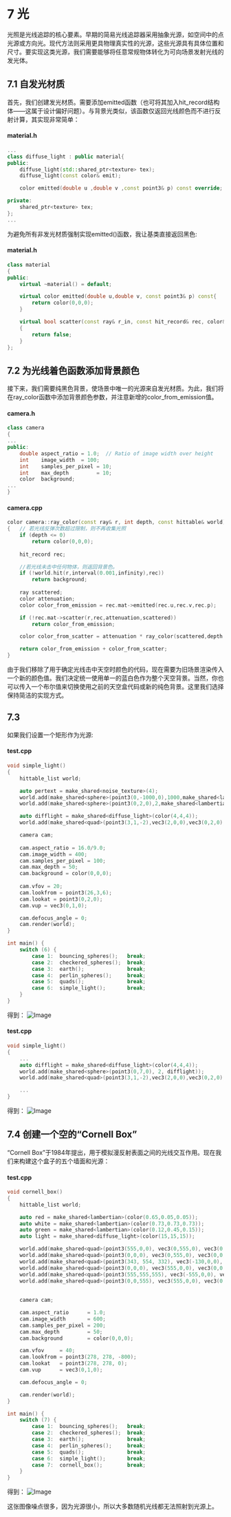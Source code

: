# 7 光
光照是光线追踪的核心要素。早期的简易光线追踪器采用抽象光源，如空间中的点光源或方向光。现代方法则采用更具物理真实性的光源，这些光源具有具体位置和尺寸。要实现这类光源，我们需要能够将任意常规物体转化为可向场景发射光线的发光体。

## 7.1 自发光材质
首先，我们创建发光材质。需要添加emitted函数（也可将其加入hit_record结构体——这属于设计偏好问题）。与背景光类似，该函数仅返回光线颜色而不进行反射计算，其实现非常简单：
#### material.h
```c++ {highlight=[] .line-numbers}
...
class diffuse_light : public material{
public:
    diffuse_light(std::shared_ptr<texture> tex);
    diffuse_light(const color& emit);

    color emitted(double u ,double v ,const point3& p) const override;

private:
    shared_ptr<texture> tex;
};
...
```
为避免所有非发光材质强制实现emitted()函数，我让基类直接返回黑色:
#### material.h
```c++ {highlight=[6-8] .line-numbers}
class material
{
public:
    virtual ~material() = default;

    virtual color emitted(double u,double v, const point3& p) const{
        return color(0,0,0);
    }

    virtual bool scatter(const ray& r_in, const hit_record& rec, color& attenuation,ray& scattered) const
    {
        return false;
    }
};
```

## 7.2 为光线着色函数添加背景颜色
接下来，我们需要纯黑色背景，使场景中唯一的光源来自发光材质。为此，我们将在ray_color函数中添加背景颜色参数，并注意新增的color_from_emission值。
#### camera.h
```c++ {highlight=[9] .line-numbers}
class camera
{
...
public:
    double aspect_ratio = 1.0;  // Ratio of image width over height
    int    image_width  = 100;
    int    samples_per_pixel = 10;
    int    max_depth         = 10;
    color  background;
...
}
```
#### camera.cpp
```c++ {highlight=[9-21] .line-numbers}
color camera::ray_color(const ray& r, int depth, const hittable& world) const
{   // 若光线反弹次数超过限制，则不再收集光照
    if (depth <= 0)
        return color(0,0,0);
    
    hit_record rec;

    //若光线未击中任何物体，则返回背景色。
    if (!world.hit(r,interval(0.001,infinity),rec))
        return background;
    
    ray scattered;
    color attenuation;
    color color_from_emission = rec.mat->emitted(rec.u,rec.v,rec.p);

    if (!rec.mat->scatter(r,rec,attenuation,scattered))
        return color_from_emission;

    color color_from_scatter = attenuation * ray_color(scattered,depth - 1, world);

    return color_from_emission + color_from_scatter; 
}

```
由于我们移除了用于确定光线击中天空时颜色的代码，现在需要为旧场景渲染传入一个新的颜色值。我们决定统一使用单一的蓝白色作为整个天空背景。当然，你也可以传入一个布尔值来切换使用之前的天空盒代码或新的纯色背景。这里我们选择保持简洁的实现方式。

## 7.3 
如果我们设置一个矩形作为光源:
#### test.cpp
```c++ {highlight=[1-28,31,37] .line-numbers}
void simple_light()
{
    hittable_list world;

    auto pertext = make_shared<noise_texture>(4);
    world.add(make_shared<sphere>(point3(0,-1000,0),1000,make_shared<lambertian>(pertext)));
    world.add(make_shared<sphere>(point3(0,2,0),2,make_shared<lambertian>(pertext)));

    auto difflight = make_shared<diffuse_light>(color(4,4,4));
    world.add(make_shared<quad>(point3(3,1,-2),vec3(2,0,0),vec3(0,2,0),difflight));

    camera cam;
    
    cam.aspect_ratio = 16.0/9.0;
    cam.image_width = 400;
    cam.samples_per_pixel = 100;
    cam.max_depth = 50;
    cam.background = color(0,0,0);
    
    cam.vfov = 20;
    cam.lookfrom = point3(26,3,6);
    cam.lookat = point3(0,2,0);
    cam.vup = vec3(0,1,0);

    cam.defocus_angle = 0;
    cam.render(world);
}

int main() {
    switch (6) {
        case 1:  bouncing_spheres();   break;
        case 2:  checkered_spheres();  break;
        case 3:  earth();              break;
        case 4:  perlin_spheres();     break;
        case 5:  quads();              break;
        case 6:  simple_light();       break;
    }
}
```
得到：
![Image](../res/10.png)
#### test.cpp
```c++ {highlight=[5] .line-numbers}
void simple_light()
{
    ...
    auto difflight = make_shared<diffuse_light>(color(4,4,4));
    world.add(make_shared<sphere>(point3(0,7,0), 2, difflight));
    world.add(make_shared<quad>(point3(3,1,-2),vec3(2,0,0),vec3(0,2,0),difflight));

    ...
}
```
得到：
![Image](../res/11.png)

## 7.4 创建一个空的“Cornell Box”
“Cornell Box”于1984年提出，用于模拟漫反射表面之间的光线交互作用。现在我们来构建这个盒子的五个墙面和光源：
#### test.cpp
```c++ {highlight=[5] .line-numbers}
void cornell_box()
{
    hittable_list world;

    auto red = make_shared<lambertian>(color(0.65,0.05,0.05));
    auto white = make_shared<lambertian>(color(0.73,0.73,0.73));
    auto green = make_shared<lambertian>(color(0.12,0.45,0.15));
    auto light = make_shared<diffuse_light>(color(15,15,15));

    world.add(make_shared<quad>(point3(555,0,0), vec3(0,555,0), vec3(0,0,555), green));
    world.add(make_shared<quad>(point3(0,0,0), vec3(0,555,0), vec3(0,0,555), red));
    world.add(make_shared<quad>(point3(343, 554, 332), vec3(-130,0,0), vec3(0,0,-105), light));
    world.add(make_shared<quad>(point3(0,0,0), vec3(555,0,0), vec3(0,0,555), white));
    world.add(make_shared<quad>(point3(555,555,555), vec3(-555,0,0), vec3(0,0,-555), white));
    world.add(make_shared<quad>(point3(0,0,555), vec3(555,0,0), vec3(0,555,0), white));
   
     
    camera cam;

    cam.aspect_ratio      = 1.0;
    cam.image_width       = 600;
    cam.samples_per_pixel = 200;
    cam.max_depth         = 50;
    cam.background        = color(0,0,0);

    cam.vfov     = 40;
    cam.lookfrom = point3(278, 278, -800);
    cam.lookat   = point3(278, 278, 0);
    cam.vup      = vec3(0,1,0);

    cam.defocus_angle = 0;

    cam.render(world);
}

int main() {
    switch (7) {
        case 1:  bouncing_spheres();   break;
        case 2:  checkered_spheres();  break;
        case 3:  earth();              break;
        case 4:  perlin_spheres();     break;
        case 5:  quads();              break;
        case 6:  simple_light();       break;
        case 7:  cornell_box();        break;
    }
}
```
得到：
![Image](../res/12.png)

这张图像噪点很多，因为光源很小，所以大多数随机光线都无法照射到光源上。